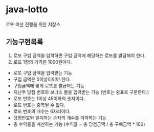 # java-lotto
로또 미션 진행을 위한 저장소

## 기능구현목록 

1. 로또 구입 금액을 입력하면 구입 금액에 해당하는 로또를 발급해야 한다.
2. 로또 1장의 가격은 1000원이다.

* 로또 구입 금액을 입력받는 기능 
* 구입 금액은 0이상이어야 한다. 
* 구입금액에 맞게 로또를 발급하는 기능
* 지난주 당첨 번호와 보너스 볼을 입력받는 기능 (번호는 쉼표로 구분한다.)
* 로또 번호는 1이상 45이하의 숫자이다. 
* 로또 번호는 중복될 수 없다. 
* 로또 번호의 개수는 6자리이다.
* 당첨번호와 일치하는 순자의 개수를 파악하는 기능  
* 총 수익률을 계산하는 기능 (수익률 = 총 당첨금액 / 총 구매금액 * 100) 